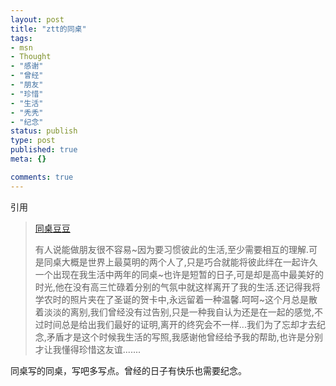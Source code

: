 ```yaml
---
layout: post
title: "ztt的同桌"
tags:
- msn
- Thought
- "感谢"
- "曾经"
- "朋友"
- "珍惜"
- "生活"
- "秃秃"
- "纪念"
status: publish
type: post
published: true
meta: {}

comments: true
---
```

引用

> [同桌豆豆](http://georgeztt.spaces.msn.com/blog/cns!49802807D1FAD67B!163.entry)
>
> 有人说能做朋友很不容易~因为要习惯彼此的生活,至少需要相互的理解.可是同桌大概是世界上最莫明的两个人了,只是巧合就能将彼此绊在一起许久一个出现在我生活中两年的同桌~也许是短暂的日子,可是却是高中最美好的时光,他在没有高三忙碌着分别的气氛中就这样离开了我的生活.还记得我将学农时的照片夹在了圣诞的贺卡中,永远留着一种温馨.呵呵~这个月总是散着淡淡的离别,我们曾经没有过告别,只是一种我自认为还是在一起的感觉,不过时间总是给出我们最好的证明,离开的终究会不一样...我们为了忘却才去纪念,矛盾才是这个时候我生活的写照,我感谢他曾经给予我的帮助,也许是分别才让我懂得珍惜这友谊.......

同桌写的同桌，写吧多写点。曾经的日子有快乐也需要纪念。
